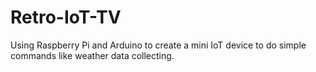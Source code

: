 # Retro-IoT-TV

Using Raspberry Pi and Arduino to create a mini IoT device to do simple commands like weather data collecting.
